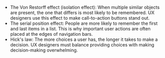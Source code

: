 - The Von Restorff effect (isolation effect): When multiple similar objects are present, the one that differs is most likely to be remembered. UX designers use this effect to make call-to-action buttons stand out.
- The serial position effect: People are more likely to remember the first and last items in a list. This is why important user actions are often placed at the edges of navigation bars.
- Hick's law: The more choices a user has, the longer it takes to make a decision. UX designers must balance providing choices with making decision-making overwhelming.